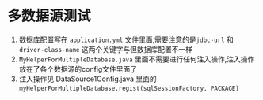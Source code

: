 # 多数据源测试

1. 数据库配置写在 `application.yml` 文件里面,需要注意的是`jdbc-url` 和 `driver-class-name` 这两个关键字与但数据库配置不一样
2. `MyHelperForMultipleDatabase.java` 里面不需要进行任何注入操作,注入操作放在了各个数据源的config文件里面了
3. 注入操作见 DataSource1Config.java 里面的 `myHelperForMultipleDatabase.regist(sqlSessionFactory, PACKAGE)`